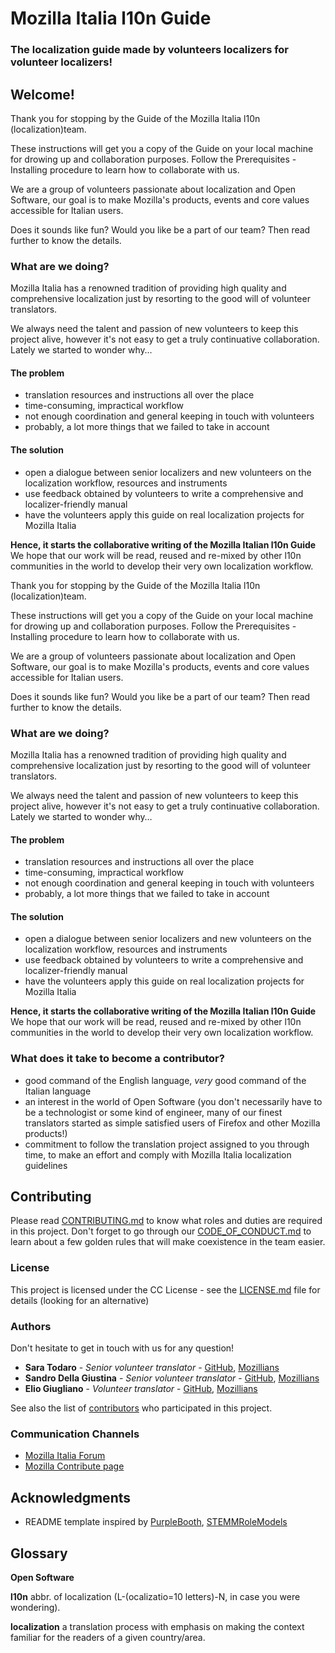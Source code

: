 # Mozilla Italia l10n Guide

### The localization guide made by volunteers localizers for volunteer localizers!

## Welcome!


Thank you for stopping by the Guide of the Mozilla Italia l10n (localization)team.

These instructions will get you a copy of the Guide on your local machine for drowing up and collaboration purposes. Follow the Prerequisites - Installing procedure to learn how to collaborate with us.


We are a group of volunteers passionate about localization and Open Software, our goal is to make Mozilla's products, events and core values accessible for Italian users.

Does it sounds like fun? Would you like be a part of our team? Then read further to know the details.

### What are we doing?

Mozilla Italia has a renowned tradition of providing high quality and comprehensive localization just by resorting to the good will of volunteer translators.

We always need the talent and passion of new volunteers to keep this project alive, however it's not easy to get a truly continuative collaboration. Lately we started to wonder why…

#### The problem
* translation resources and instructions all over the place
* time-consuming, impractical  workflow
* not enough coordination and general keeping in touch with volunteers
* probably, a lot more things that we failed to take in account

#### The solution
* open a dialogue between senior localizers and new volunteers on the localization workflow, resources and instruments
* use feedback obtained by volunteers to write a comprehensive and localizer-friendly manual
* have the volunteers apply this guide on real localization projects for Mozilla Italia

**Hence, it starts the collaborative writing of the Mozilla Italian l10n Guide**
We hope that our work will be read, reused and re-mixed by other l10n communities in the world to develop their very own localization workflow.

Thank you for stopping by the Guide of the Mozilla Italia l10n (localization)team.

These instructions will get you a copy of the Guide on your local machine for drowing up and collaboration purposes. Follow the Prerequisites - Installing procedure to learn how to collaborate with us.

We are a group of volunteers passionate about localization and Open Software, our goal is to make Mozilla's products, events and core values accessible for Italian users.

Does it sounds like fun? Would you like be a part of our team? Then read further to know the details.

### What are we doing?

Mozilla Italia has a renowned tradition of providing high quality and comprehensive localization just by resorting to the good will of volunteer translators.

We always need the talent and passion of new volunteers to keep this project alive, however it's not easy to get a truly continuative collaboration. Lately we started to wonder why…

#### The problem
* translation resources and instructions all over the place
* time-consuming, impractical  workflow
* not enough coordination and general keeping in touch with volunteers
* probably, a lot more things that we failed to take in account

#### The solution
* open a dialogue between senior localizers and new volunteers on the localization workflow, resources and instruments
* use feedback obtained by volunteers to write a comprehensive and localizer-friendly manual
* have the volunteers apply this guide on real localization projects for Mozilla Italia

**Hence, it starts the collaborative writing of the Mozilla Italian l10n Guide**
We hope that our work will be read, reused and re-mixed by other l10n communities in the world to develop their very own localization workflow.

### What does it take to become a contributor?
* good command of the English language, *very* good command of the Italian language
* an interest in the world of Open Software (you don't necessarily have to be a technologist or some kind of engineer, many of our finest translators started as simple satisfied users of Firefox and other Mozilla products!)
* commitment to follow the translation project assigned to you through time, to make an effort and comply with Mozilla Italia localization guidelines

## Contributing

Please read [CONTRIBUTING.md](CONTRIBUTING.md) to know what roles and duties are required in this project. Don't forget to go through our [CODE_OF_CONDUCT.md](CODE_OF_CONDUCT.md) to learn about a few golden rules that will make coexistence in the team easier.

### License

This project is licensed under the CC License - see the [LICENSE.md](LICENSE.md) file for details (looking for an alternative)

### Authors
Don't hesitate to get in touch with us for any question!

* **Sara Todaro** - *Senior volunteer translator* - [GitHub](https://github.com/kitsunenosaraT), [Mozillians](https://mozillians.org/u/sara_t/)
* **Sandro Della Giustina** - *Senior volunteer translator* - [GitHub](https://github.com/gialloporpora), [Mozillians](https://mozillians.org/u/gialloporpora/)
* **Elio Giugliano** - *Volunteer translator* - [GitHub](https://github.com/eliogi), [Mozillians](https://mozillians.org/it/u/coldair/)

See also the list of [contributors](https://github.com/kitsunenosaraT/mozilla-italia-l10n-guide/contributors) who participated in this project.

### Communication Channels
* [Mozilla Italia Forum](https://forum.mozillaitalia.org/)
* [Mozilla Contribute page](http://www.mozilla.org/it/contribute/)


## Acknowledgments
* README template inspired by [PurpleBooth](https://gist.github.com/PurpleBooth/109311bb0361f32d87a2), [STEMMRoleModels](https://github.com/KirstieJane/STEMMRoleModels/blob/gh-pages/README.md)

## Glossary
**Open Software**

**l10n** abbr. of localization (L-(ocalizatio=10 letters)-N, in case you were wondering).

**localization** a translation process with emphasis on making the context familiar for the readers of a given country/area.
